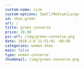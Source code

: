 ```yaml
---
custom-name: size
custom-options: Small|Medium|Large
id: shoe_green
url: /
title: green converse
price: 20.00
pic-url: /img/green-converse.png
date: 2018-2-8 11:51:01 -08:00
categories: women-shoe
main: false
type: women-converse
thumbnail: /img/green-converse.png
---
```

